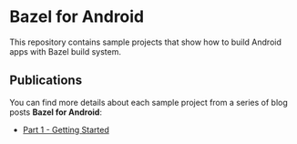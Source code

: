 # Bazel for Android
This repository contains sample projects that show how to build Android apps with Bazel build system.

## Publications
You can find more details about each sample project from a series of blog posts **Bazel for Android**:

- [Part 1 - Getting Started](https://proandroiddev.com/part-1-creating-bazel-android-apps-from-scratch-getting-started-84485295cfce)
